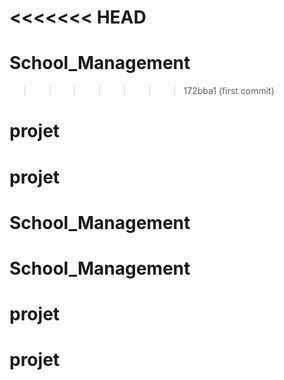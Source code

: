 <<<<<<< HEAD
=======
# School_Management
>>>>>>> 172bba1 (first commit)
# projet
# projet
# School_Management
# School_Management
# projet
# projet
